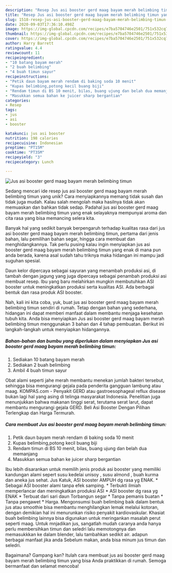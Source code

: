 ```yaml
---
description: "Resep Jus asi booster gerd maag bayam merah belimbing timun yang Menggugah Selera"
title: "Resep Jus asi booster gerd maag bayam merah belimbing timun yang Menggugah Selera"
slug: 1518-resep-jus-asi-booster-gerd-maag-bayam-merah-belimbing-timun-yang-menggugah-selera
date: 2020-09-03T17:36:10.498Z
image: https://img-global.cpcdn.com/recipes/e7ba5704746e2501/751x532cq70/jus-asi-booster-gerd-maag-bayam-merah-belimbing-timun-foto-resep-utama.jpg
thumbnail: https://img-global.cpcdn.com/recipes/e7ba5704746e2501/751x532cq70/jus-asi-booster-gerd-maag-bayam-merah-belimbing-timun-foto-resep-utama.jpg
cover: https://img-global.cpcdn.com/recipes/e7ba5704746e2501/751x532cq70/jus-asi-booster-gerd-maag-bayam-merah-belimbing-timun-foto-resep-utama.jpg
author: Harry Barrett
ratingvalue: 4.4
reviewcount: 11
recipeingredient:
- "10 batang bayam merah"
- "2 buah belimbing"
- "4 buah timun sayur"
recipeinstructions:
- "Petik daun bayam merah rendam di baking soda 10 menit"
- "Kupas belimbing,potong kecil buang biji"
- "Rendam timun di BS 10 menit, bilas, buang ujung dan belah dua memanjang"
- "Masukkan semua bahan ke juicer sharp bergantian"
categories:
- Resep
tags:
- jus
- asi
- booster

katakunci: jus asi booster 
nutrition: 198 calories
recipecuisine: Indonesian
preptime: "PT15M"
cooktime: "PT35M"
recipeyield: "3"
recipecategory: Lunch

---
```



![Jus asi booster gerd maag bayam merah belimbing timun](https://img-global.cpcdn.com/recipes/e7ba5704746e2501/751x532cq70/jus-asi-booster-gerd-maag-bayam-merah-belimbing-timun-foto-resep-utama.jpg)

Sedang mencari ide resep jus asi booster gerd maag bayam merah belimbing timun yang unik? Cara menyiapkannya memang tidak susah dan tidak juga mudah. Kalau salah mengolah maka hasilnya tidak akan memuaskan dan bahkan tidak sedap. Padahal jus asi booster gerd maag bayam merah belimbing timun yang enak selayaknya mempunyai aroma dan cita rasa yang bisa memancing selera kita.

Banyak hal yang sedikit banyak berpengaruh terhadap kualitas rasa dari jus asi booster gerd maag bayam merah belimbing timun, pertama dari jenis bahan, lalu pemilihan bahan segar, hingga cara membuat dan menghidangkannya. Tak perlu pusing kalau ingin menyiapkan jus asi booster gerd maag bayam merah belimbing timun yang enak di mana pun anda berada, karena asal sudah tahu triknya maka hidangan ini mampu jadi suguhan spesial.

Daun kelor dipercaya sebagai sayuran yang menambah produksi asi, di tambah dengan jagung yang juga dipercaya sebagai penambah produksi asi membuat resep. Ibu yang baru melahirkan mungkin membutuhkan ASI booster untuk meningkatkan produksi serta kualitas ASI. Ada berbagai bentuk dan rasa produk ASI booster.


Nah, kali ini kita coba, yuk, buat jus asi booster gerd maag bayam merah belimbing timun sendiri di rumah. Tetap dengan bahan yang sederhana, hidangan ini dapat memberi manfaat dalam membantu menjaga kesehatan tubuh kita. Anda bisa menyiapkan Jus asi booster gerd maag bayam merah belimbing timun menggunakan 3 bahan dan 4 tahap pembuatan. Berikut ini langkah-langkah untuk menyiapkan hidangannya.

<!--inarticleads1-->

##### Bahan-bahan dan bumbu yang diperlukan dalam menyiapkan Jus asi booster gerd maag bayam merah belimbing timun:

1. Sediakan 10 batang bayam merah
1. Sediakan 2 buah belimbing
1. Ambil 4 buah timun sayur


Obat alami seperti jahe merah membantu menekan jumlah bakteri tersebut, sehingga bisa mengurangi gejala pada penderita gangguan lambung atau maag. KOMPAS.com - Penyakit GERD atau gastroesophageal reflux disease bukan lagi hal yang asing di telinga masyarakat Indonesia. Penelitian juga menunjukkan bahwa makanan tinggi serat, terutama serat larut, dapat membantu mengurangi gejala GERD. Beli Asi Booster Dengan Pilihan Terlengkap dan Harga Termurah. 

<!--inarticleads2-->

##### Cara membuat Jus asi booster gerd maag bayam merah belimbing timun:

1. Petik daun bayam merah rendam di baking soda 10 menit
1. Kupas belimbing,potong kecil buang biji
1. Rendam timun di BS 10 menit, bilas, buang ujung dan belah dua memanjang
1. Masukkan semua bahan ke juicer sharp bergantian


Ibu lebih disarankan untuk memilih jenis produk asi booster yang memiliki kandungan alami sepert susu kedelai unisoy , susu almond , buah kurma dan aneka jus sehat. Jus Katuk, ASI booster AMPUH dg rasa yg ENAK. * Sebagai ASI booster alami tanpa efek samping. * Terbukti ilmiah memperlancar dan meningkatkan produksi ASI * ASI booster dg rasa yg ENAK * Terbuat dari sari daun Torbangun segar * Tanpa pemanis buatan * Tanpa pengawet * Harga. Mengonsumsi buah belimbing baik dalam bentuk jus atau smoothie bisa membantu menghilangkan lemak melalui kotoran, dengan demikian hal ini menurunkan risiko penyakit kardiovaskular. Khasiat buah belimbing lainnya bisa digunakan untuk meringankan masalah perut seperti maag. Untuk mnjadikan jus, sangatlah mudah caranya anda hanya perlu membersihkan timun dan seledri lalu memotongnya dan memasukkkan ke dalam blender, lalu tambahkan sedikit air. adapun berbagai manfaat jika anda Sebelum makan, anda bisa minum jus timun dan seledri. 

Bagaimana? Gampang kan? Itulah cara membuat jus asi booster gerd maag bayam merah belimbing timun yang bisa Anda praktikkan di rumah. Semoga bermanfaat dan selamat mencoba!
